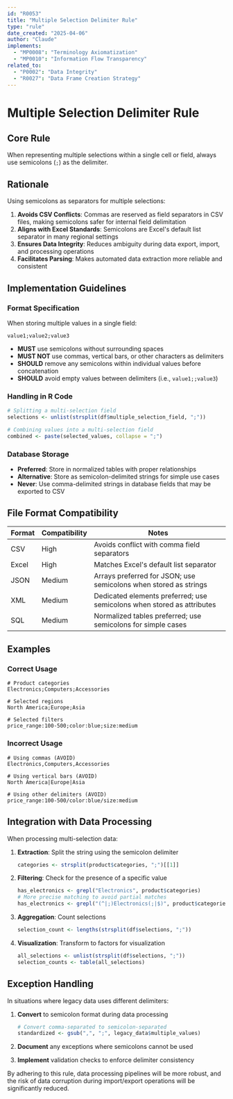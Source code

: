 ```yaml
---
id: "R0053"
title: "Multiple Selection Delimiter Rule"
type: "rule"
date_created: "2025-04-06"
author: "Claude"
implements:
  - "MP0008": "Terminology Axiomatization"
  - "MP0010": "Information Flow Transparency"
related_to:
  - "P0002": "Data Integrity"
  - "R0027": "Data Frame Creation Strategy"
---
```


# Multiple Selection Delimiter Rule

## Core Rule

When representing multiple selections within a single cell or field, always use semicolons (`;`) as the delimiter.

## Rationale

Using semicolons as separators for multiple selections:

1. **Avoids CSV Conflicts**: Commas are reserved as field separators in CSV files, making semicolons safer for internal field delimitation
2. **Aligns with Excel Standards**: Semicolons are Excel's default list separator in many regional settings
3. **Ensures Data Integrity**: Reduces ambiguity during data export, import, and processing operations
4. **Facilitates Parsing**: Makes automated data extraction more reliable and consistent

## Implementation Guidelines

### Format Specification

When storing multiple values in a single field:

```
value1;value2;value3
```

- **MUST** use semicolons without surrounding spaces
- **MUST NOT** use commas, vertical bars, or other characters as delimiters
- **SHOULD** remove any semicolons within individual values before concatenation
- **SHOULD** avoid empty values between delimiters (i.e., `value1;;value3`)

### Handling in R Code

```r
# Splitting a multi-selection field
selections <- unlist(strsplit(df$multiple_selection_field, ";"))

# Combining values into a multi-selection field
combined <- paste(selected_values, collapse = ";")
```

### Database Storage

- **Preferred**: Store in normalized tables with proper relationships
- **Alternative**: Store as semicolon-delimited strings for simple use cases
- **Never**: Use comma-delimited strings in database fields that may be exported to CSV

## File Format Compatibility

| Format | Compatibility | Notes |
|--------|---------------|-------|
| CSV    | High          | Avoids conflict with comma field separators |
| Excel  | High          | Matches Excel's default list separator |
| JSON   | Medium        | Arrays preferred for JSON; use semicolons when stored as strings |
| XML    | Medium        | Dedicated elements preferred; use semicolons when stored as attributes |
| SQL    | Medium        | Normalized tables preferred; use semicolons for simple cases |

## Examples

### Correct Usage

```
# Product categories
Electronics;Computers;Accessories

# Selected regions
North America;Europe;Asia

# Selected filters
price_range:100-500;color:blue;size:medium
```

### Incorrect Usage

```
# Using commas (AVOID)
Electronics,Computers,Accessories

# Using vertical bars (AVOID)
North America|Europe|Asia

# Using other delimiters (AVOID)
price_range:100-500/color:blue/size:medium
```

## Integration with Data Processing

When processing multi-selection data:

1. **Extraction**: Split the string using the semicolon delimiter
   ```r
   categories <- strsplit(product$categories, ";")[[1]]
   ```

2. **Filtering**: Check for the presence of a specific value
   ```r
   has_electronics <- grepl("Electronics", product$categories)
   # More precise matching to avoid partial matches
   has_electronics <- grepl("(^|;)Electronics(;|$)", product$categories)
   ```

3. **Aggregation**: Count selections
   ```r
   selection_count <- lengths(strsplit(df$selections, ";"))
   ```

4. **Visualization**: Transform to factors for visualization
   ```r
   all_selections <- unlist(strsplit(df$selections, ";"))
   selection_counts <- table(all_selections)
   ```

## Exception Handling

In situations where legacy data uses different delimiters:

1. **Convert** to semicolon format during data processing
   ```r
   # Convert comma-separated to semicolon-separated
   standardized <- gsub(",", ";", legacy_data$multiple_values)
   ```

2. **Document** any exceptions where semicolons cannot be used
3. **Implement** validation checks to enforce delimiter consistency

By adhering to this rule, data processing pipelines will be more robust, and the risk of data corruption during import/export operations will be significantly reduced.
